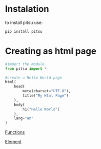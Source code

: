 # Instalation

to install pitsu use:

```bash
pip install pitsu
```

# Creating as html page

```python
#import the module
from pitsu import *

#create a Hello World page
html(
    head(
        meta(charset="UTF-8"),
        title("My Html Page")
    ),
    body(
        h1("Hello World")
    ),
    lang="en"
)
```

<a href="/Docs/Functions.md">Functions</a>

<a href="/Docs/Element.md">Element</a>